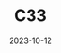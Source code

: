 ---
title: C33
date: 2023-10-12
image: "c33.gimp.png"
gear:
- ref: azgti
- ref: gt71
- ref: asi662
  settings:
    exposure: 30s
    gain: 252
    binning: 1x
    frames:
      units: ""
      lights: 46
      darks: 20
      bias: 20
- ref: optilonguhc
---